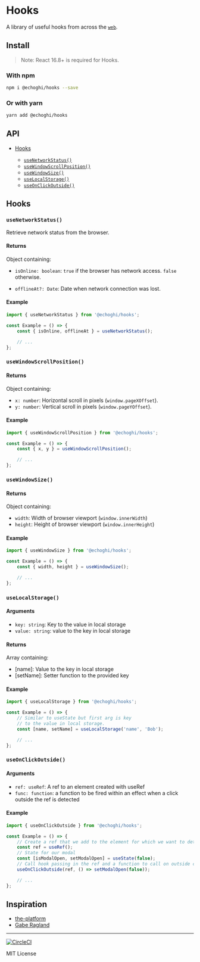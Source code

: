 # Hooks

A library of useful hooks from across the [`web`](#inspiration).

## Install

> Note: React 16.8+ is required for Hooks.

### With npm

```sh
npm i @echoghi/hooks --save
```

### Or with yarn

```sh
yarn add @echoghi/hooks
```

## API

-   [Hooks](#hooks)

    -   [`useNetworkStatus()`](#useNetworkStatus)
    -   [`useWindowScrollPosition()`](#useWindowScrollPosition)
    -   [`useWindowSize()`](#useWindowSize)
    -   [`useLocalStorage()`](#useLocalStorage)
    -   [`useOnClickOutside()`](#useOnClickOutside)

## Hooks

### `useNetworkStatus()`

Retrieve network status from the browser.

#### Returns

Object containing:

-   `isOnline: boolean`: `true` if the browser has network access. `false`
    otherwise.

-   `offlineAt?: Date`: Date when network connection was lost.

#### Example

```js
import { useNetworkStatus } from '@echoghi/hooks';

const Example = () => {
    const { isOnline, offlineAt } = useNetworkStatus();

    // ...
};
```

### `useWindowScrollPosition()`

#### Returns

Object containing:

-   `x: number`: Horizontal scroll in pixels (`window.pageXOffset`).
-   `y: number`: Vertical scroll in pixels (`window.pageYOffset`).

#### Example

```js
import { useWindowScrollPosition } from '@echoghi/hooks';

const Example = () => {
    const { x, y } = useWindowScrollPosition();

    // ...
};
```

### `useWindowSize()`

#### Returns

Object containing:

-   `width`: Width of browser viewport (`window.innerWidth`)
-   `height`: Height of browser viewport (`window.innerHeight`)

#### Example

```js
import { useWindowSize } from '@echoghi/hooks';

const Example = () => {
    const { width, height } = useWindowSize();

    // ...
};
```

### `useLocalStorage()`

#### Arguments

-   `key: string`: Key to the value in local storage
-   `value: string`: value to the key in local storage

#### Returns

Array containing:

-   [name]: Value to the key in local storage
-   [setName]: Setter function to the provided key

#### Example

```js
import { useLocalStorage } from '@echoghi/hooks';

const Example = () => {
    // Similar to useState but first arg is key
    // to the value in local storage.
    const [name, setName] = useLocalStorage('name', 'Bob');

    // ...
};
```

### `useOnClickOutside()`

#### Arguments

-   `ref: useRef`: A ref to an element created with useRef
-   `func: function`: a function to be fired within an effect when a click outside the ref is detected

#### Example

```js
import { useOnClickOutside } from '@echoghi/hooks';

const Example = () => {
    // Create a ref that we add to the element for which we want to detect outside clicks
    const ref = useRef();
    // State for our modal
    const [isModalOpen, setModalOpen] = useState(false);
    // Call hook passing in the ref and a function to call on outside click
    useOnClickOutside(ref, () => setModalOpen(false));

    // ...
};
```

## Inspiration

-   [the-platform](https://github.com/jaredpalmer/the-platform)
-   [Gabe Ragland](https://usehooks.com/)

---

[![CircleCI](https://circleci.com/gh/echoghi/hooks.svg?style=svg)](https://circleci.com/gh/echoghi/hooks)

MIT License
